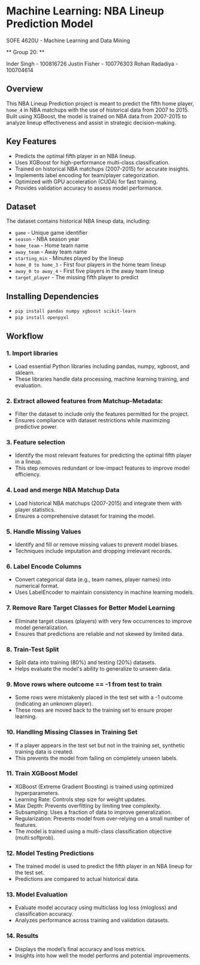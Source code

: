 # Machine Learning: NBA Lineup Prediction Model

SOFE 4620U - Machine Learning and Data Mining

** Group 20: **

Inder Singh - 100816726
Justin Fisher - 100776303
Rohan Radadiya - 100704614

## Overview

This NBA Lineup Prediction project is meant to predict the fifth home player, ` home_4 ` in NBA matchups with the use of historical data from 2007 to 2015.
Built using XGBoost, the model is trained on NBA data from 2007-2015 to analyze lineup effectiveness and assist in strategic decision-making.

## Key Features

- Predicts the optimal fifth player in an NBA lineup.
- Uses XGBoost for high-performance multi-class classification.
- Trained on historical NBA matchups (2007-2015) for accurate insights.
- Implements label encoding for team/player categorization.
- Optimized with GPU acceleration (CUDA) for fast training.
- Provides validation accuracy to assess model performance.

## Dataset

The dataset contains historical NBA lineup data, including:

- `game` - Unique game identifier
- `season` - NBA season year
- `home_team` - Home team name
- `away_team` - Away team name
- `starting_min` - Minutes played by the lineup
- `home_0 to home_3` - First four players in the home team lineup
- `away_0 to away_4` - First five players in the away team lineup
- `target_player` - The missing fifth player to predict

## Installing Dependencies

- `pip install pandas numpy xgboost scikit-learn`
- `pip install openpyxl` 

## Workflow

### 1. Import libraries
- Load essential Python libraries including pandas, numpy, xgboost, and sklearn.
- These libraries handle data processing, machine learning training, and evaluation.

### 2. Extract allowed features from Matchup-Metadata:
- Filter the dataset to include only the features permitted for the project.
- Ensures compliance with dataset restrictions while maximizing predictive power.

### 3. Feature selection
- Identify the most relevant features for predicting the optimal fifth player in a lineup.
- This step removes redundant or low-impact features to improve model efficiency.

### 4. Load and merge NBA Matchup Data
- Load historical NBA matchups (2007-2015) and integrate them with player statistics.
- Ensures a comprehensive dataset for training the model.

### 5. Handle Missing Values
- Identify and fill or remove missing values to prevent model biases.
- Techniques include imputation and dropping irrelevant records.

### 6. Label Encode Columns
- Convert categorical data (e.g., team names, player names) into numerical format.
- Uses LabelEncoder to maintain consistency in machine learning models.

### 7. Remove Rare Target Classes for Better Model Learning
- Eliminate target classes (players) with very few occurrences to improve model generalization.
- Ensures that predictions are reliable and not skewed by limited data.

### 8. Train-Test Split
- Split data into training (80%) and testing (20%) datasets.
- Helps evaluate the model's ability to generalize to unseen data.

### 9. Move rows where outcome == -1 from test to train
- Some rows were mistakenly placed in the test set with a -1 outcome (indicating an unknown player).
- These rows are moved back to the training set to ensure proper learning.

### 10. Handling Missing Classes in Training Set
- If a player appears in the test set but not in the training set, synthetic training data is created.
- This prevents the model from failing on completely unseen labels.

### 11. Train XGBoost Model
- XGBoost (Extreme Gradient Boosting) is trained using optimized hyperparameters.
- Learning Rate: Controls step size for weight updates.
- Max Depth: Prevents overfitting by limiting tree complexity.
- Subsampling: Uses a fraction of data to improve generalization.
- Regularization: Prevents model from over-relying on a small number of features.
- The model is trained using a multi-class classification objective (multi:softprob).

### 12. Model Testing Predictions
- The trained model is used to predict the fifth player in an NBA lineup for the test set.
- Predictions are compared to actual historical data.

### 13. Model Evaluation
- Evaluate model accuracy using multiclass log loss (mlogloss) and classification accuracy.
- Analyzes performance across training and validation datasets.

### 14. Results
- Displays the model’s final accuracy and loss metrics.
- Insights into how well the model performs and potential improvements.
